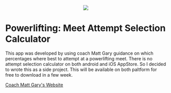 <p align="center"><img src="https://github.com/wajeht/powerlifting_attempt_selection_calculator/blob/584053c3b275bbad3a521af2886264961fd1c9ea/app/src/main/res/drawable/screenshot.png"></p>

# Powerlifting: Meet Attempt Selection Calculator
This app was developed by using coach Matt Gary guidance on which percentages where best to attempt at a powerlifting meet. There is no attempt selection calculator on both android and iOS AppStore. So I decided to wrote this as a side project. This will be available on both paltform for free to download in a few week.

[Coach Matt Gary's Website](https://marylandpowerlifting.com/2009/05/11/a-powerlifters-guide-to-attempt-selection/)

